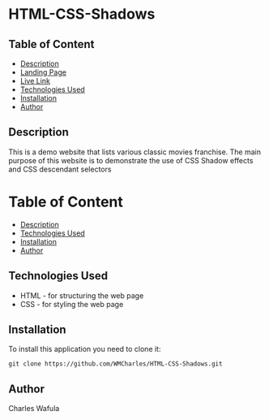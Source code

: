 # HTML-CSS-Shadows

## Table of Content

+ [Description](#description)
+ [Landing Page](#landing-page)
+ [Live Link](#live-link)
+ [Technologies Used](#technologies-used)
+ [Installation](#installation)
+ [Author](#author)

## Description

This is a demo website that lists various classic movies franchise. The main purpose of this website is to demonstrate the use of CSS Shadow effects and CSS descendant selectors 

# Table of Content

+ [Description](#description)
+ [Technologies Used](technologies-used)
+ [Installation](#installation)
+ [Author](#author)

## Technologies Used

- HTML - for structuring the web page
- CSS - for styling the web page

## Installation

To install this application you need to clone it:
```
git clone https://github.com/WMCharles/HTML-CSS-Shadows.git
```

## Author

Charles Wafula
